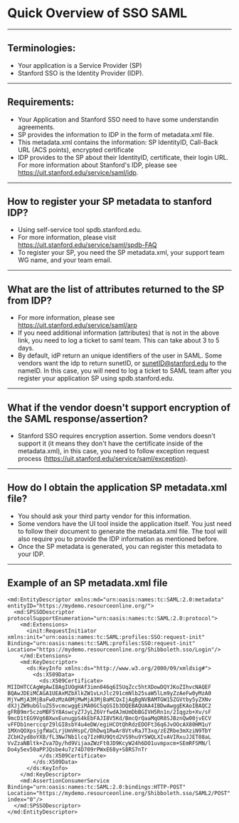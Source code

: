 # Quick Overview of SSO SAML
---
## Terminologies:
- Your application is a Service Provider (SP)
- Stanford SSO is the Identity Provider (IDP).
---
## Requirements:
- Your Application and Stanford SSO need to have some understandin agreements.
- SP provides the information to IDP in the form of metadata.xml file.
- This metadata.xml contains the information:
           SP IdentityID, Call-Back URL (ACS points), encrypted certificate
- IDP provides to the SP about their IdentityID, certificate, their login URL. For more information about Stanford's IDP, please see https://uit.stanford.edu/service/saml/idp.

---
## How to register your SP metadata to stanford IDP?
- Using self-service tool spdb.stanford.edu.
- For more information, please visit https://uit.stanford.edu/service/saml/spdb-FAQ
- To register your SP, you need the SP metadata.xml, your support team WG name, and your team email.
---
## What are the list of attributes returned to the SP from IDP?
- For more information, please see https://uit.stanford.edu/service/saml/arp
- If you need additional information (attributes) that is not in the above link, you need to log a ticket to saml team.  This can take about 3 to 5 days.
- By default, idP return an unique identifiers of the user in SAML.  Some vendors want the idp to return sunetID, or sunetID@stanford.edu to the nameID.  In this case, you will need to log a ticket to SAML team after you register your application SP using spdb.stanford.edu.
---
## What if the vendor doesn't support encryption of the SAML response/assertion?
- Stanford SSO requires encryption assertion.  Some vendors doesn't support it (it means they don't have the certificate inside of the metadata.xml), in this case, you need to follow exception request process (https://uit.stanford.edu/service/saml/exception).
---
## How do I obtain the application SP metadata.xml file?
-  You should ask your third party vendor for this information.
-  Some vendors have the UI tool inside the application itself. You just need to follow their document to generate the metadata.xml file.  The tool will also require you to provide the IDP information as mentioned before.
-  Once the SP metadata is generated, you can register this metadata to your IDP.
---
## Example of an SP metadata.xml file
```
<md:EntityDescriptor xmlns:md="urn:oasis:names:tc:SAML:2.0:metadata" entityID="https://mydemo.resourceonline.org/">
  <md:SPSSODescriptor protocolSupportEnumeration="urn:oasis:names:tc:SAML:2.0:protocol">
    <md:Extensions>
      <init:RequestInitiator xmlns:init="urn:oasis:names:tc:SAML:profiles:SSO:request-init" Binding="urn:oasis:names:tc:SAML:profiles:SSO:request-init" Location="https://mydemo.resourceonline.org/Shibboleth.sso/Login"/>
    </md:Extensions>
    <md:KeyDescriptor>
      <ds:KeyInfo xmlns:ds="http://www.w3.org/2000/09/xmldsig#">
        <ds:X509Data>
          <ds:X509Certificate>
MIIDHTCCAgWgAwIBAgIUOgHAf3imn046q6I5UqZcc5htXDowDQYJKoZIhvcNAQEF
BQAwJDEiMCAGA1UEAxMZbXlkZW1vLnJlc291cmNlb25saW5lLm9yZzAeFw0yMzA0
MjYwMjA3MjBaFw0zMzA0MjMwMjA3MjBaMCQxIjAgBgNVBAMTGW15ZGVtby5yZXNv
dXJjZW9ubGluZS5vcmcwggEiMA0GCSqGSIb3DQEBAQUAA4IBDwAwggEKAoIBAQC2
gFRB9mr5czoMBF5Y8AswcyZ7JyLZ6VrfwdAJmUmDbBGIVH5Rn1n/2Iqgzb+Xv/sF
9mcD1tEG9Vg6BXwxEunugpS4kEbFAJI8V5Kd/BmcQrQaaMqOR8SJBznQw00jvECV
vFFDb1nerccqrZ9lGI8sbY4u4eDW/egiHCOtQhRdzEDOFt36q6JvOOcAX80HM1uY
1MXnQOXpsjgfWaCLrjUmVHspC/DhDwq1RwAr8VtvRaJT3xq/zEZRbe3mXziN9TbY
ZCbH2yd8oYXB/fL3Nw7Nb1lcq7IzHRU9Qtd2VS9hu9Y5WQLXIvAVIRxuJJET08aL
VvZzaNBltk+Zva7Dy/hd9VijaaZWzFt0JD9KcyW24h6DO1uvmpxcm+SEmRFSMN/l
Do4y5ev50aPPJQsbe4u7z74D709rPWxE68y+S8RS7nTr
          </ds:X509Certificate>
        </ds:X509Data>
      </ds:KeyInfo>
    </md:KeyDescriptor>
    <md:AssertionConsumerService Binding="urn:oasis:names:tc:SAML:2.0:bindings:HTTP-POST" Location="https://mydemo.resourceonline.org/Shibboleth.sso/SAML2/POST" index="0"/>
  </md:SPSSODescriptor>
</md:EntityDescriptor>
```
